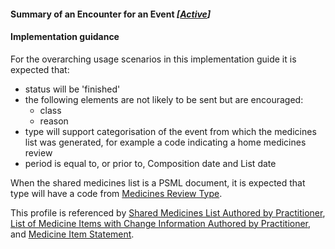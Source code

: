 #### Summary of an Encounter for an Event *[[Active](http://hl7.org/fhir/stu3/valueset-publication-status.html)]*

#### Implementation guidance

For the overarching usage scenarios in this implementation guide it is expected that:

* status will be 'finished' 
* the following elements are not likely to be sent but are encouraged:
  * class
  * reason
* type will support categorisation of the event from which the medicines list was generated, for example a code indicating a home medicines review
* period is equal to, or prior to, Composition date and List date

When the shared medicines list is a PSML document, it is expected that type will have a code from [Medicines Review Type](https://healthterminologies.gov.au/fhir/ValueSet/medicines-review-type-2).

This profile is referenced by [Shared Medicines List Authored by Practitioner](StructureDefinition-composition-sml-prac-1.html), 
[List of Medicine Items with Change Information Authored by Practitioner](StructureDefinition-list-sml-pracchanges-1.html), 
and [Medicine Item Statement](StructureDefinition-medicationstatement-detailed-1.html).